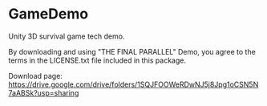 # GameDemo
Unity 3D survival game tech demo.

By downloading and using "THE FINAL PARALLEL" Demo, you agree to the terms in the LICENSE.txt file included in this package.

Download page: https://drive.google.com/drive/folders/1SQJFOOWeRDwNJ5j8Jpg1oCSN5N7aABSk?usp=sharing
